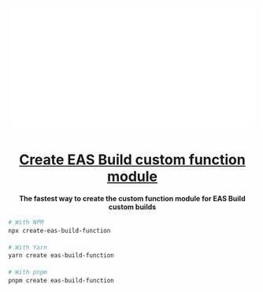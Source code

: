 <p align="center">
  <a href="https://docs.expo.dev/build/introduction/">
    <img alt="create-expo-app" src="./.gh-assets/banner.svg">
    <h1 align="center">Create EAS Build custom function module</h1>
  </a>
</p>

<p align="center">
  <b>The fastest way to create the custom function module for EAS Build custom builds</b>
</p>

```sh
# With NPM
npx create-eas-build-function

# With Yarn
yarn create eas-build-function

# With pnpm
pnpm create eas-build-function
```
